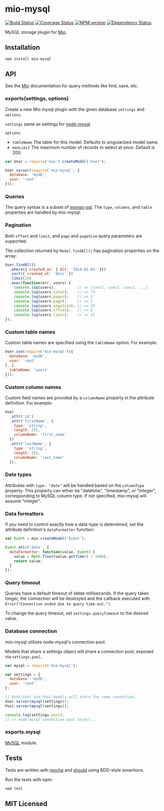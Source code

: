 # mio-mysql

[![Build Status](https://secure.travis-ci.org/mio/mysql.png?branch=master)](http://travis-ci.org/mio/mysql)
[![Coverage Status](https://coveralls.io/repos/mio/mysql/badge.png?branch=master)](https://coveralls.io/r/mio/mysql?branch=master)
[![NPM version](https://badge.fury.io/js/mio-mysql.png)](http://badge.fury.io/js/mio-mysql)
[![Dependency Status](https://david-dm.org/mio/mysql.png)](http://david-dm.org/mio/mysql)

MySQL storage plugin for [Mio][0].

## Installation

```sh
npm install mio-mysql
```

## API

See the [Mio][0] documentation for query methods like find, save, etc.

### exports(settings, options)

Create a new Mio mysql plugin with the given database `settings` and `options`.

`settings` same as settings for
[node-mysql](https://github.com/felixge/node-mysql/)

`options`
* `tableName` The table for this model. Defaults to singularized model name.
* `maxLimit` The maximum number of records to select at once. Default is 200.

```javascript
var User = require('mio').createModel('User');

User.server(require('mio-mysql', {
  database: 'mydb',
  user: 'root'
}));
```

### Queries

The query syntax is a subset of [mongo-sql][1]. The `type`, `columns`,
and `table` properties are handled by mio-mysql.

### Pagination

Both `offset` and `limit`, and `page` and `pageSize` query parameters are
supported.

The collection returned by `Model.findAll()` has pagination properties on the
array:

```javascript
User.findAll()
  .where({ created_at: { $lt: '2014-01-01' }})
  .sort({ created_at: 'desc' })
  .limit(25)
  .exec(function(err, users) {
    console.log(users);          // => [user1, user2, user3, ...]
    console.log(users.total);    // => 73
    console.log(users.pages);    // => 3
    console.log(users.page);     // => 1
    console.log(users.pageSize); // => 25
    console.log(users.offset);   // => 0
    console.log(users.limit);    // => 25
});
```

### Custom table names

Custom table names are specified using the `tableName` option. For example:

```javascript
User.use(require('mio-mysql')({
  database: 'mydb',
  user: 'root'
}, {
  tableName: 'users'
}));
```

### Custom column names

Custom field names are provided by a `columnName` property in the attribute
definition. For example:

```javascript
User
  .attr('id')
  .attr('firstName', {
    type: 'string',
    length: 255,
    columnName: 'first_name'
  })
  .attr('lastName', {
    type: 'string',
    length: 255,
    columnName: 'last_name'
  });
```

### Date types

Attributes with `type: "date"` will be handled based on the `columnType`
property. This property can either be "datetime", "timestamp", or "integer",
corresponding to MySQL column type. If not specified, mio-mysql will assume
"integer".

### Data formatters

If you need to control exactly how a data-type is determined, set the attribute
definition's `dataFormatter` function:

```javascript
var Event = mio.createModel('Event');

Event.attr('date', {
  dataFormatter: function(value, Event) {
    value = Math.floor(value.getTime() / 1000);
    return value;
  }
});
```

### Query timeout

Queries have a default timeout of `60000` milliseconds. If the query takes
longer, the connection will be destroyed and the callback executed with
`Error("Connection ended due to query time-out.")`.

To change the query timeout, set `settings.queryTimeout` to the desired value.

### Database connection

mio-mysql utilizes node-mysql's connection pool.

Models that share a settings object will share a connection pool, exposed via
`settings.pool`.

```javascript
var mysql = require('mio-mysql');

var settings = {
  database: 'mydb',
  user: 'root'
};

// Both User and Post models will share the same connection.
User.server(mysql(settings));
Post.server(mysql(settings));

console.log(settings.pool);
// => node-mysql connection pool object...
```

### exports.mysql

[MySQL](https://github.com/felixge/node-mysql) module.

## Tests

Tests are written with [mocha](https://github.com/visionmedia/mocha) and
[should](https://github.com/visionmedia/should.js) using BDD-style assertions.

Run the tests with npm:

```sh
npm test
```

## MIT Licensed

[0]: https://github.com/mio/mio/
[1]: https://github.com/goodybag/mongo-sql/
